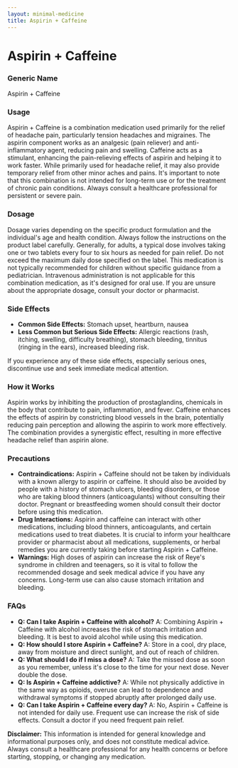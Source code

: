 ```yaml
---
layout: minimal-medicine
title: Aspirin + Caffeine
---
```


# Aspirin + Caffeine
### Generic Name
Aspirin + Caffeine

### Usage

Aspirin + Caffeine is a combination medication used primarily for the relief of headache pain, particularly tension headaches and migraines.  The aspirin component works as an analgesic (pain reliever) and anti-inflammatory agent, reducing pain and swelling. Caffeine acts as a stimulant, enhancing the pain-relieving effects of aspirin and helping it to work faster. While primarily used for headache relief, it may also provide temporary relief from other minor aches and pains.  It's important to note that this combination is not intended for long-term use or for the treatment of chronic pain conditions.  Always consult a healthcare professional for persistent or severe pain.

### Dosage

Dosage varies depending on the specific product formulation and the individual's age and health condition.  Always follow the instructions on the product label carefully.  Generally, for adults, a typical dose involves taking one or two tablets every four to six hours as needed for pain relief.  Do not exceed the maximum daily dose specified on the label.  This medication is not typically recommended for children without specific guidance from a pediatrician.  Intravenous administration is not applicable for this combination medication, as it's designed for oral use.  If you are unsure about the appropriate dosage, consult your doctor or pharmacist.

### Side Effects

* **Common Side Effects:** Stomach upset, heartburn, nausea
* **Less Common but Serious Side Effects:** Allergic reactions (rash, itching, swelling, difficulty breathing), stomach bleeding, tinnitus (ringing in the ears), increased bleeding risk.

If you experience any of these side effects, especially serious ones, discontinue use and seek immediate medical attention.


### How it Works

Aspirin works by inhibiting the production of prostaglandins, chemicals in the body that contribute to pain, inflammation, and fever. Caffeine enhances the effects of aspirin by constricting blood vessels in the brain, potentially reducing pain perception and allowing the aspirin to work more effectively.  The combination provides a synergistic effect, resulting in more effective headache relief than aspirin alone.


### Precautions

* **Contraindications:**  Aspirin + Caffeine should not be taken by individuals with a known allergy to aspirin or caffeine. It should also be avoided by people with a history of stomach ulcers, bleeding disorders, or those who are taking blood thinners (anticoagulants) without consulting their doctor.  Pregnant or breastfeeding women should consult their doctor before using this medication.
* **Drug Interactions:** Aspirin and caffeine can interact with other medications, including blood thinners, anticoagulants, and certain medications used to treat diabetes. It is crucial to inform your healthcare provider or pharmacist about all medications, supplements, or herbal remedies you are currently taking before starting Aspirin + Caffeine.
* **Warnings:**  High doses of aspirin can increase the risk of Reye's syndrome in children and teenagers, so it is vital to follow the recommended dosage and seek medical advice if you have any concerns.  Long-term use can also cause stomach irritation and bleeding.

### FAQs

* **Q: Can I take Aspirin + Caffeine with alcohol?** A: Combining Aspirin + Caffeine with alcohol increases the risk of stomach irritation and bleeding. It is best to avoid alcohol while using this medication.
* **Q: How should I store Aspirin + Caffeine?** A: Store in a cool, dry place, away from moisture and direct sunlight, and out of reach of children.
* **Q: What should I do if I miss a dose?** A:  Take the missed dose as soon as you remember, unless it's close to the time for your next dose.  Never double the dose.
* **Q: Is Aspirin + Caffeine addictive?** A:  While not physically addictive in the same way as opioids, overuse can lead to dependence and withdrawal symptoms if stopped abruptly after prolonged daily use.
* **Q: Can I take Aspirin + Caffeine every day?** A: No, Aspirin + Caffeine is not intended for daily use.  Frequent use can increase the risk of side effects.  Consult a doctor if you need frequent pain relief.


**Disclaimer:** This information is intended for general knowledge and informational purposes only, and does not constitute medical advice.  Always consult a healthcare professional for any health concerns or before starting, stopping, or changing any medication.

